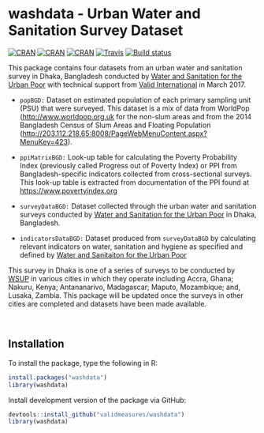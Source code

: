 # washdata - Urban Water and Sanitation Survey Dataset

[![CRAN](https://img.shields.io/cran/v/washdata.svg)](https://CRAN.R-project.org/package=washdata)
[![CRAN](https://img.shields.io/cran/l/washdata.svg)](https://github.com/validmeasures/washdata/blob/master/LICENSE.md)
[![CRAN](http://cranlogs.r-pkg.org/badges/washdata)](http://cran.rstudio.com/web/packages/washdata/index.html)
[![Travis](https://img.shields.io/travis/validmeasures/washdata.svg?branch=master)](https://travis-ci.org/validmeasures/washdata)
[![Build status](https://ci.appveyor.com/api/projects/status/outyoi6bw8yqi0p1?svg=true)](https://ci.appveyor.com/project/ernestguevarra/washdata)


This package contains four datasets from an urban water and sanitation survey in Dhaka, Bangladesh conducted by [Water and Sanitation for the Urban Poor](https://www.wsup.com) with technical support from [Valid International](http://www.validinternational.com) in March 2017.

* `popBGD:` Dataset on estimated population of each primary sampling unit (PSU) that were surveyed. This dataset is a mix of data from WorldPop (<http://www.worldpop.org.uk> for the non-slum areas and from the 2014 Bangladesh Census of Slum Areas and Floating Population (<http://203.112.218.65:8008/PageWebMenuContent.aspx?MenuKey=423>).

* `ppiMatrixBGD:` Look-up table for calculating the Poverty Probability Index (previously called Progress out of Poverty Index) or PPI from Bangladesh-specific indicators collected from cross-sectional surveys. This look-up table is extracted from documentation of the PPI found at <https://www.povertyindex.org>

* `surveyDataBGD:` Dataset collected through the urban water and sanitation surveys conducted by [Water and Sanitation for the Urban Poor](https://www.wsup.com) in Dhaka, Bangladesh.

* `indicatorsDataBGD:` Dataset produced from `surveyDataBGD` by calculating relevant indicators on water, sanitation and hygiene as specified and defined by [Water and Sanitaiton for the Urban Poor](https://www.wsup.com)

This survey in Dhaka is one of a series of surveys to be conducted by [WSUP](https://www.wsup.com) in various cities in which they operate including Accra, Ghana; Nakuru, Kenya; Antananarivo, Madagascar; Maputo, Mozambique; and, Lusaka, Zambia. This package will be updated once the surveys in other cities are completed and datasets have been made available.

<br/>

## Installation

To install the package, type the following in R:

```R
install.packages("washdata")
library(washdata)
```

Install development version of the package via GitHub:

```R
devtools::install_github("validmeasures/washdata")
library(washdata)
```
